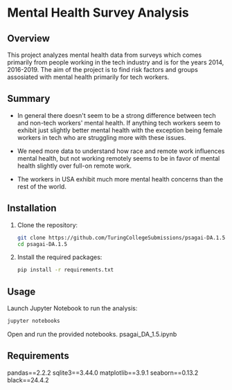 # Mental Health Survey Analysis

## Overview
This project analyzes mental health data from surveys which comes primarily from people working in the tech industry and is for the years 2014, 2016-2019.
The aim of the project is to find risk factors and groups assosiated with mental health primarily for tech workers. 

## Summary
* In general there doesn't seem to be a strong difference between tech and non-tech workers' mental health. If anything tech workers seem to exhibit just slightly better mental health with the exception being female workers in tech who are struggling more with these issues.

* We need more data to understand how race and remote work influences mental health, but not working remotely seems to be in favor of mental health slightly over full-on remote work.

* The workers in USA exhibit much more mental health concerns than the rest of the world.

## Installation
1. Clone the repository:
   ```bash
   git clone https://github.com/TuringCollegeSubmissions/psagai-DA.1.5.git
   cd psagai-DA.1.5
   ```
2. Install the required packages:
   ```bash
   pip install -r requirements.txt
   ```
## Usage

Launch Jupyter Notebook to run the analysis:
  ```bash
  jupyter notebooks
  ```
Open and run the provided notebooks.
psagai_DA_1.5.ipynb

## Requirements

pandas==2.2.2
sqlite3==3.44.0
matplotlib==3.9.1
seaborn==0.13.2
black==24.4.2

